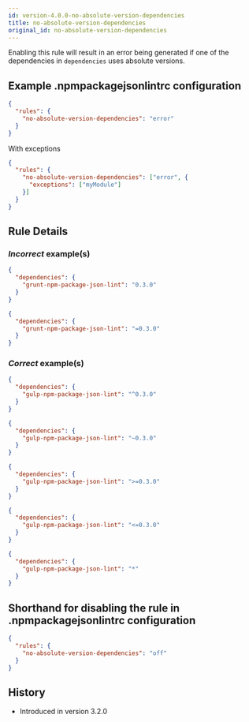 ```yaml
---
id: version-4.0.0-no-absolute-version-dependencies
title: no-absolute-version-dependencies
original_id: no-absolute-version-dependencies
---
```


Enabling this rule will result in an error being generated if one of the dependencies in `dependencies` uses absolute versions.

## Example .npmpackagejsonlintrc configuration

```json
{
  "rules": {
    "no-absolute-version-dependencies": "error"
  }
}
```

With exceptions

```json
{
  "rules": {
    "no-absolute-version-dependencies": ["error", {
      "exceptions": ["myModule"]
    }]
  }
}
```

## Rule Details

### *Incorrect* example(s)

```json
{
  "dependencies": {
    "grunt-npm-package-json-lint": "0.3.0"
  }
}
```

```json
{
  "dependencies": {
    "grunt-npm-package-json-lint": "=0.3.0"
  }
}
```

### *Correct* example(s)

```json
{
  "dependencies": {
    "gulp-npm-package-json-lint": "^0.3.0"
  }
}
```

```json
{
  "dependencies": {
    "gulp-npm-package-json-lint": "~0.3.0"
  }
}
```

```json
{
  "dependencies": {
    "gulp-npm-package-json-lint": ">=0.3.0"
  }
}
```

```json
{
  "dependencies": {
    "gulp-npm-package-json-lint": "<=0.3.0"
  }
}
```

```json
{
  "dependencies": {
    "gulp-npm-package-json-lint": "*"
  }
}
```

## Shorthand for disabling the rule in .npmpackagejsonlintrc configuration

```json
{
  "rules": {
    "no-absolute-version-dependencies": "off"
  }
}
```

## History

* Introduced in version 3.2.0
